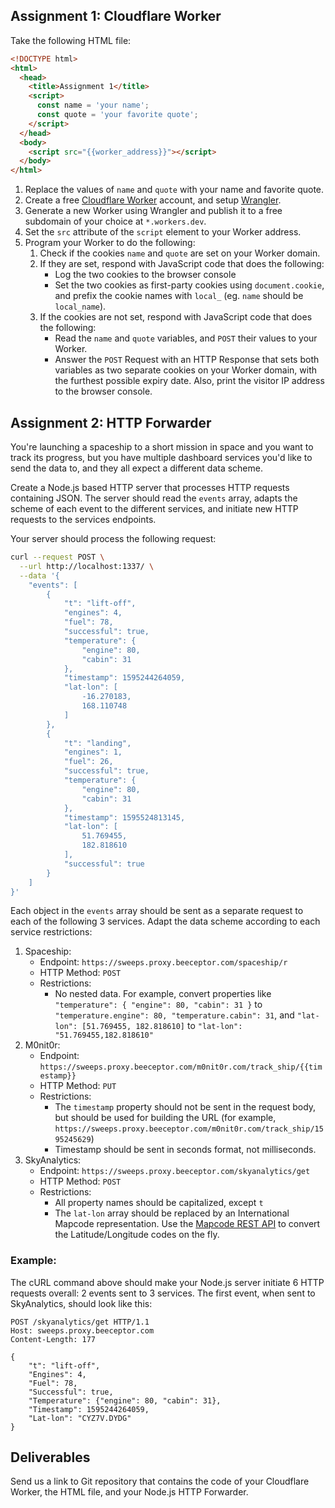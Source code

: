 ## Assignment 1: Cloudflare Worker

Take the following HTML file:

```html
<!DOCTYPE html>
<html>
  <head>
    <title>Assignment 1</title>
    <script>
      const name = 'your name';
      const quote = 'your favorite quote';
    </script>
  </head>
  <body>
    <script src="{{worker_address}}"></script>
  </body>
</html>
```

1. Replace the values of `name` and `quote` with your name and favorite quote.
2. Create a free [Cloudflare Worker](https://workers.cloudflare.com/) account, and setup [Wrangler](https://developers.cloudflare.com/workers/tooling/wrangler).
3. Generate a new Worker using Wrangler and publish it to a free subdomain of your choice at `*.workers.dev`.
4. Set the `src` attribute of the `script` element to your Worker address.
5. Program your Worker to do the following:
   1. Check if the cookies `name` and `quote` are set on your Worker domain.
   2. If they are set, respond with JavaScript code that does the following:
      - Log the two cookies to the browser console
      - Set the two cookies as first-party cookies using `document.cookie`, and prefix the cookie names with `local_` (eg. `name` should be `local_name`).
   3. If the cookies are not set, respond with JavaScript code that does the following:
      - Read the `name` and `quote` variables, and `POST` their values to your Worker.
      - Answer the `POST` Request with an HTTP Response that sets both variables as two separate cookies on your Worker domain, with the furthest possible expiry date. Also, print the visitor IP address to the browser console.

## Assignment 2: HTTP Forwarder

You're launching a spaceship to a short mission in space and you want to track its progress, but you have multiple dashboard services you'd like to send the data to, and they all expect a different data scheme.

Create a Node.js based HTTP server that processes HTTP requests containing JSON. The server should read the `events` array, adapts the scheme of each event to the different services, and initiate new HTTP requests to the services endpoints.

Your server should process the following request:

```sh
curl --request POST \
  --url http://localhost:1337/ \
  --data '{
	"events": [
		{
			"t": "lift-off",
			"engines": 4,
			"fuel": 78,
			"successful": true,
			"temperature": {
				"engine": 80,
				"cabin": 31
			},
			"timestamp": 1595244264059,
			"lat-lon": [
				-16.270183,
				168.110748
			]
		},
		{
			"t": "landing",
			"engines": 1,
			"fuel": 26,
			"successful": true,
			"temperature": {
				"engine": 80,
				"cabin": 31
			},
			"timestamp": 1595524813145,
			"lat-lon": [
				51.769455,
				182.818610
			],
			"successful": true
		}
	]
}'
```

Each object in the `events` array should be sent as a separate request to each of the following 3 services. Adapt the data scheme according to each service restrictions:

1. Spaceship:
   - Endpoint: `https://sweeps.proxy.beeceptor.com/spaceship/r`
   - HTTP Method: `POST`
   - Restrictions:
     - No nested data. For example, convert properties like `"temperature": { "engine": 80, "cabin": 31 }` to `"temperature.engine": 80, "temperature.cabin": 31`, and `"lat-lon": [51.769455, 182.818610]` to `"lat-lon": "51.769455,182.818610"`
2. M0nit0r:
   - Endpoint: `https://sweeps.proxy.beeceptor.com/m0nit0r.com/track_ship/{{timestamp}}`
   - HTTP Method: `PUT`
   - Restrictions:
     - The `timestamp` property should not be sent in the request body, but should be used for building the URL (for example, `https://sweeps.proxy.beeceptor.com/m0nit0r.com/track_ship/1595245629`)
     - Timestamp should be sent in seconds format, not milliseconds.
3. SkyAnalytics:
   - Endpoint: `https://sweeps.proxy.beeceptor.com/skyanalytics/get`
   - HTTP Method: `POST`
   - Restrictions:
     - All property names should be capitalized, except `t`
     - The `lat-lon` array should be replaced by an International Mapcode representation. Use the [Mapcode REST API](https://www.mapcode.com/rest-api) to convert the Latitude/Longitude codes on the fly.

### Example:

The cURL command above should make your Node.js server initiate 6 HTTP requests overall: 2 events sent to 3 services. The first event, when sent to SkyAnalytics, should look like this:

```http
POST /skyanalytics/get HTTP/1.1
Host: sweeps.proxy.beeceptor.com
Content-Length: 177

{
	"t": "lift-off",
	"Engines": 4,
	"Fuel": 78,
	"Successful": true,
	"Temperature": {"engine": 80, "cabin": 31},
	"Timestamp": 1595244264059,
	"Lat-lon": "CYZ7V.DYDG"
}
```

## Deliverables

Send us a link to Git repository that contains the code of your Cloudflare Worker, the HTML file, and your Node.js HTTP Forwarder.
